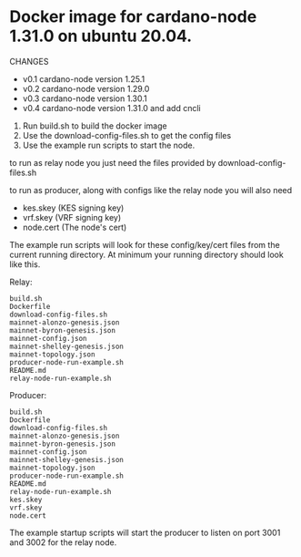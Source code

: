# Docker image for cardano-node 1.31.0 on ubuntu 20.04. 

CHANGES
- v0.1 cardano-node version 1.25.1 
- v0.2 cardano-node version 1.29.0
- v0.3 cardano-node version 1.30.1
- v0.4 cardano-node version 1.31.0 and add cncli

1. Run build.sh to build the docker image 
2. Use the download-config-files.sh to get the config files
3. Use the example run scripts to start the node.

to run as relay node you just need the files provided by download-config-files.sh

to run as producer, along with configs like the relay node you will also need
- kes.skey (KES signing key)
- vrf.skey (VRF signing key)
- node.cert (The node's cert)


The example run scripts will look for these config/key/cert files from the current running directory. At minimum your running directory should look like this.

Relay:

    build.sh
    Dockerfile
    download-config-files.sh
    mainnet-alonzo-genesis.json
    mainnet-byron-genesis.json
    mainnet-config.json
    mainnet-shelley-genesis.json
    mainnet-topology.json
    producer-node-run-example.sh
    README.md
    relay-node-run-example.sh


Producer:

    build.sh
    Dockerfile
    download-config-files.sh
    mainnet-alonzo-genesis.json
    mainnet-byron-genesis.json
    mainnet-config.json
    mainnet-shelley-genesis.json
    mainnet-topology.json
    producer-node-run-example.sh
    README.md
    relay-node-run-example.sh
    kes.skey
    vrf.skey
    node.cert

The example startup scripts will start the producer to listen on port 3001 and 3002 for the relay node.

